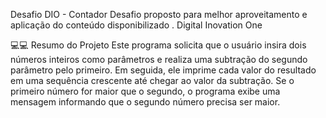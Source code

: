 Desafio DIO - Contador
Desafio proposto para melhor aproveitamento e aplicação do conteúdo disponibilizado . Digital Inovation One

💻💻 Resumo do Projeto
Este programa solicita que o usuário insira dois números inteiros como parâmetros e realiza uma subtração do segundo parâmetro pelo primeiro. Em seguida, ele imprime cada valor do resultado em uma sequência crescente até chegar ao valor da subtração. Se o primeiro número for maior que o segundo, o programa exibe uma mensagem informando que o segundo número precisa ser maior.
